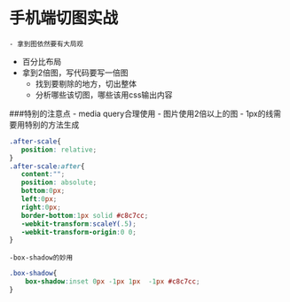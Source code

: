 # 手机端切图实战
	- 拿到图依然要有大局观
  - 百分比布局
  - 拿到2倍图，写代码要写一倍图
	- 找到要剔除的地方，切出整体
	- 分析哪些该切图，哪些该用css输出内容

###特别的注意点
	- media query合理使用
	- 图片使用2倍以上的图
	- 1px的线需要用特别的方法生成
```css
.after-scale{
   position: relative;
}
.after-scale:after{
   content:"";
   position: absolute;
   bottom:0px;
   left:0px;
   right:0px;
   border-bottom:1px solid #c8c7cc;
   -webkit-transform:scaleY(.5);
   -webkit-transform-origin:0 0;
}
```
    
    -box-shadow的妙用

```css
.box-shadow{
    box-shadow:inset 0px -1px 1px  -1px #c8c7cc;
}
```